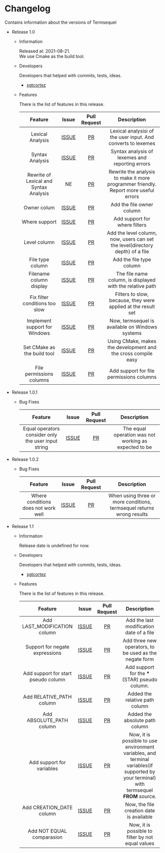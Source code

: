 # Changelog
Contains information about the versions of Termsequel

- Release 1.0

    - Information

        Released at: 2021-08-21.  
        We use Cmake as the build tool.

    + Developers

        Developers that helped with commits, tests, ideas.

        * [sgtcortez](https://github.com/sgtcortez)

    - Features

        There is the list of features in this release.

        | Feature | Issue | Pull Request | Description |
        | :-:   | :-: | :-: | :-: |
        | Lexical Analysis | [ISSUE](https://github.com/sgtcortez/Termsequel/issues/2) | [PR](https://github.com/sgtcortez/Termsequel/pull/3) | Lexical analysisi of the user input. And converts to lexemes | 
        | Syntax Analysis | [ISSUE](https://github.com/sgtcortez/Termsequel/issues/4) | [PR](https://github.com/sgtcortez/Termsequel/pull/5) | Syntax analysis of lexemes and reporting errors |
        | Rewrite of Lexical and Syntax Analysis | NE | [PR](https://github.com/sgtcortez/Termsequel/pull/7) | Rewrite the analysis to make it more programmer friendly. Report more useful errors |
        | Owner colum | [ISSUE](https://github.com/sgtcortez/Termsequel/issues/10) | [PR](https://github.com/sgtcortez/Termsequel/pull/20) | Add the file owner column |
        | Where support | [ISSUE](https://github.com/sgtcortez/Termsequel/issues/14) | [PR](https://github.com/sgtcortez/Termsequel/pull/26) | Add support for where filters |  
        | Level column | [ISSUE](https://github.com/sgtcortez/Termsequel/issues/13) | [PR](https://github.com/sgtcortez/Termsequel/pull/28) | Add the level column, now, users can set the level(directory depth) of a file |
        | File type column | [ISSUE](https://github.com/sgtcortez/Termsequel/issues/9) | [PR](https://github.com/sgtcortez/Termsequel/pull/30) | Add the file type column |
        | Filename column display | [ISSUE](https://github.com/sgtcortez/Termsequel/issues/34) | [PR](https://github.com/sgtcortez/Termsequel/pull/38) | The file name column, is displayed with the relative path |
        | Fix filter conditions too slow | [ISSUE](https://github.com/sgtcortez/Termsequel/issues/36) | [PR](https://github.com/sgtcortez/Termsequel/pull/39) | Filters to slow, because, they were applied at the result set | 
        | Implement support for Windows | [ISSUE](https://github.com/sgtcortez/Termsequel/issues/11) | [PR](https://github.com/sgtcortez/Termsequel/pull/44) | Now, termsequel is available on Windows systems |
        | Set CMake as the build tool | [ISSUE](https://github.com/sgtcortez/Termsequel/issues/1) | [PR](https://github.com/sgtcortez/Termsequel/pull/45) | Using CMake, makes the development and the cross compile easy |
        | File permissions columns | [ISSUE](https://github.com/sgtcortez/Termsequel/issues/12) | [PR](https://github.com/sgtcortez/Termsequel/pull/29) | Add support for file permissions columns |

- Release 1.0.1

    - Bug Fixes

        | Feature | Issue | Pull Request | Description |
        | :-:   | :-: | :-: | :-: |    
        | Equal operators consider only the user input string | [ISSUE](https://github.com/sgtcortez/Termsequel/issues/56) | [PR](https://github.com/sgtcortez/Termsequel/pull/58) | The equal operation was not working as expected to be |
    
- Release 1.0.2

    - Bug Fixes

        | Feature | Issue | Pull Request | Description |
        | :-:   | :-: | :-: | :-: |    
        | Where conditions does not work well | [ISSUE](https://github.com/sgtcortez/Termsequel/issues/76) | [PR](https://github.com/sgtcortez/Termsequel/pull/81) | When using three or more conditions, termsequel returns wrong results |
        

- Release 1.1

    - Information

        Release date is undefined for now.

    + Developers

        Developers that helped with commits, tests, ideas.

        * [sgtcortez](https://github.com/sgtcortez)

    - Features

        There is the list of features in this release.

        | Feature | Issue | Pull Request | Description |
        | :-:   | :-: | :-: | :-: |
        | Add LAST_MODIFICATION column | [ISSUE](https://github.com/sgtcortez/Termsequel/issues/32) | [PR](https://github.com/sgtcortez/Termsequel/pull/47) | Add the last modification date of a file |
        | Support for negate expressions | [ISSUE](https://github.com/sgtcortez/Termsequel/issues/40) | [PR]() | Add three new operators, to be used as the negate form |
        | Add support for start pseudo column | [ISSUE](https://github.com/sgtcortez/Termsequel/issues/51) | [PR](https://github.com/sgtcortez/Termsequel/pull/57) | Add support for the **\***(STAR) pseudo column. |
        | Add RELATIVE_PATH column | [ISSUE](https://github.com/sgtcortez/Termsequel/issues/53) | [PR](https://github.com/sgtcortez/Termsequel/pull/60) | Added the relative path column |
        | Add ABSOLUTE_PATH column | [ISSUE](https://github.com/sgtcortez/Termsequel/issues/52) | [PR](https://github.com/sgtcortez/Termsequel/pull/64) | Added the absolute path column |  
        | Add support for variables | [ISSUE]() | [PR](https://github.com/sgtcortez/Termsequel/pull/69) | Now, it is possible to use environment variables, and terminal variables(if supported by your terminal) with termsequel **FROM** source.  
        | Add CREATION_DATE column | [ISSUE](https://github.com/sgtcortez/Termsequel/issues/31) | [PR](https://github.com/sgtcortez/Termsequel/pull/77) | Now, the file creation date is available |
        | Add NOT EQUAL comparasion | [ISSUE](https://github.com/sgtcortez/Termsequel/issues/74) | [PR](https://github.com/sgtcortez/Termsequel/pull/78) | Now, it is possible to filter by not equal values |